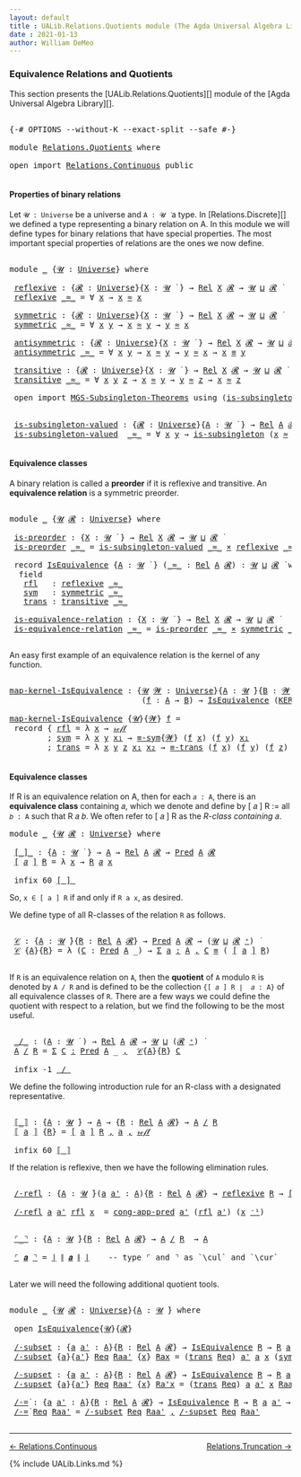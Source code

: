 ```yaml
---
layout: default
title : UALib.Relations.Quotients module (The Agda Universal Algebra Library)
date : 2021-01-13
author: William DeMeo
---
```


### <a id="equivalence-relations-and-quotients">Equivalence Relations and Quotients</a>

This section presents the [UALib.Relations.Quotients][] module of the [Agda Universal Algebra Library][].

<pre class="Agda">

<a id="354" class="Symbol">{-#</a> <a id="358" class="Keyword">OPTIONS</a> <a id="366" class="Pragma">--without-K</a> <a id="378" class="Pragma">--exact-split</a> <a id="392" class="Pragma">--safe</a> <a id="399" class="Symbol">#-}</a>

<a id="404" class="Keyword">module</a> <a id="411" href="Relations.Quotients.html" class="Module">Relations.Quotients</a> <a id="431" class="Keyword">where</a>

<a id="438" class="Keyword">open</a> <a id="443" class="Keyword">import</a> <a id="450" href="Relations.Continuous.html" class="Module">Relations.Continuous</a> <a id="471" class="Keyword">public</a>

</pre>


#### <a id="properties-of-binary-relations">Properties of binary relations</a>

Let `𝓤 : Universe` be a universe and `A : 𝓤 ̇` a type.  In [Relations.Discrete][] we defined a type representing a binary relation on A.  In this module we will define types for binary relations that have special properties. The most important special properties of relations are the ones we now define.

<pre class="Agda">

<a id="891" class="Keyword">module</a> <a id="898" href="Relations.Quotients.html#898" class="Module">_</a> <a id="900" class="Symbol">{</a><a id="901" href="Relations.Quotients.html#901" class="Bound">𝓤</a> <a id="903" class="Symbol">:</a> <a id="905" href="Universes.html#205" class="Postulate">Universe</a><a id="913" class="Symbol">}</a> <a id="915" class="Keyword">where</a>

 <a id="923" href="Relations.Quotients.html#923" class="Function">reflexive</a> <a id="933" class="Symbol">:</a> <a id="935" class="Symbol">{</a><a id="936" href="Relations.Quotients.html#936" class="Bound">𝓡</a> <a id="938" class="Symbol">:</a> <a id="940" href="Universes.html#205" class="Postulate">Universe</a><a id="948" class="Symbol">}{</a><a id="950" href="Relations.Quotients.html#950" class="Bound">X</a> <a id="952" class="Symbol">:</a> <a id="954" href="Relations.Quotients.html#901" class="Bound">𝓤</a> <a id="956" href="Universes.html#403" class="Function Operator">̇</a> <a id="958" class="Symbol">}</a> <a id="960" class="Symbol">→</a> <a id="962" href="Relations.Discrete.html#7033" class="Function">Rel</a> <a id="966" href="Relations.Quotients.html#950" class="Bound">X</a> <a id="968" href="Relations.Quotients.html#936" class="Bound">𝓡</a> <a id="970" class="Symbol">→</a> <a id="972" href="Relations.Quotients.html#901" class="Bound">𝓤</a> <a id="974" href="Agda.Primitive.html#636" class="Primitive Operator">⊔</a> <a id="976" href="Relations.Quotients.html#936" class="Bound">𝓡</a> <a id="978" href="Universes.html#403" class="Function Operator">̇</a>
 <a id="981" href="Relations.Quotients.html#923" class="Function">reflexive</a> <a id="991" href="Relations.Quotients.html#991" class="Bound Operator">_≈_</a> <a id="995" class="Symbol">=</a> <a id="997" class="Symbol">∀</a> <a id="999" href="Relations.Quotients.html#999" class="Bound">x</a> <a id="1001" class="Symbol">→</a> <a id="1003" href="Relations.Quotients.html#999" class="Bound">x</a> <a id="1005" href="Relations.Quotients.html#991" class="Bound Operator">≈</a> <a id="1007" href="Relations.Quotients.html#999" class="Bound">x</a>

 <a id="1011" href="Relations.Quotients.html#1011" class="Function">symmetric</a> <a id="1021" class="Symbol">:</a> <a id="1023" class="Symbol">{</a><a id="1024" href="Relations.Quotients.html#1024" class="Bound">𝓡</a> <a id="1026" class="Symbol">:</a> <a id="1028" href="Universes.html#205" class="Postulate">Universe</a><a id="1036" class="Symbol">}{</a><a id="1038" href="Relations.Quotients.html#1038" class="Bound">X</a> <a id="1040" class="Symbol">:</a> <a id="1042" href="Relations.Quotients.html#901" class="Bound">𝓤</a> <a id="1044" href="Universes.html#403" class="Function Operator">̇</a> <a id="1046" class="Symbol">}</a> <a id="1048" class="Symbol">→</a> <a id="1050" href="Relations.Discrete.html#7033" class="Function">Rel</a> <a id="1054" href="Relations.Quotients.html#1038" class="Bound">X</a> <a id="1056" href="Relations.Quotients.html#1024" class="Bound">𝓡</a> <a id="1058" class="Symbol">→</a> <a id="1060" href="Relations.Quotients.html#901" class="Bound">𝓤</a> <a id="1062" href="Agda.Primitive.html#636" class="Primitive Operator">⊔</a> <a id="1064" href="Relations.Quotients.html#1024" class="Bound">𝓡</a> <a id="1066" href="Universes.html#403" class="Function Operator">̇</a>
 <a id="1069" href="Relations.Quotients.html#1011" class="Function">symmetric</a> <a id="1079" href="Relations.Quotients.html#1079" class="Bound Operator">_≈_</a> <a id="1083" class="Symbol">=</a> <a id="1085" class="Symbol">∀</a> <a id="1087" href="Relations.Quotients.html#1087" class="Bound">x</a> <a id="1089" href="Relations.Quotients.html#1089" class="Bound">y</a> <a id="1091" class="Symbol">→</a> <a id="1093" href="Relations.Quotients.html#1087" class="Bound">x</a> <a id="1095" href="Relations.Quotients.html#1079" class="Bound Operator">≈</a> <a id="1097" href="Relations.Quotients.html#1089" class="Bound">y</a> <a id="1099" class="Symbol">→</a> <a id="1101" href="Relations.Quotients.html#1089" class="Bound">y</a> <a id="1103" href="Relations.Quotients.html#1079" class="Bound Operator">≈</a> <a id="1105" href="Relations.Quotients.html#1087" class="Bound">x</a>

 <a id="1109" href="Relations.Quotients.html#1109" class="Function">antisymmetric</a> <a id="1123" class="Symbol">:</a> <a id="1125" class="Symbol">{</a><a id="1126" href="Relations.Quotients.html#1126" class="Bound">𝓡</a> <a id="1128" class="Symbol">:</a> <a id="1130" href="Universes.html#205" class="Postulate">Universe</a><a id="1138" class="Symbol">}{</a><a id="1140" href="Relations.Quotients.html#1140" class="Bound">X</a> <a id="1142" class="Symbol">:</a> <a id="1144" href="Relations.Quotients.html#901" class="Bound">𝓤</a> <a id="1146" href="Universes.html#403" class="Function Operator">̇</a> <a id="1148" class="Symbol">}</a> <a id="1150" class="Symbol">→</a> <a id="1152" href="Relations.Discrete.html#7033" class="Function">Rel</a> <a id="1156" href="Relations.Quotients.html#1140" class="Bound">X</a> <a id="1158" href="Relations.Quotients.html#1126" class="Bound">𝓡</a> <a id="1160" class="Symbol">→</a> <a id="1162" href="Relations.Quotients.html#901" class="Bound">𝓤</a> <a id="1164" href="Agda.Primitive.html#636" class="Primitive Operator">⊔</a> <a id="1166" href="Relations.Quotients.html#1126" class="Bound">𝓡</a> <a id="1168" href="Universes.html#403" class="Function Operator">̇</a>
 <a id="1171" href="Relations.Quotients.html#1109" class="Function">antisymmetric</a> <a id="1185" href="Relations.Quotients.html#1185" class="Bound Operator">_≈_</a> <a id="1189" class="Symbol">=</a> <a id="1191" class="Symbol">∀</a> <a id="1193" href="Relations.Quotients.html#1193" class="Bound">x</a> <a id="1195" href="Relations.Quotients.html#1195" class="Bound">y</a> <a id="1197" class="Symbol">→</a> <a id="1199" href="Relations.Quotients.html#1193" class="Bound">x</a> <a id="1201" href="Relations.Quotients.html#1185" class="Bound Operator">≈</a> <a id="1203" href="Relations.Quotients.html#1195" class="Bound">y</a> <a id="1205" class="Symbol">→</a> <a id="1207" href="Relations.Quotients.html#1195" class="Bound">y</a> <a id="1209" href="Relations.Quotients.html#1185" class="Bound Operator">≈</a> <a id="1211" href="Relations.Quotients.html#1193" class="Bound">x</a> <a id="1213" class="Symbol">→</a> <a id="1215" href="Relations.Quotients.html#1193" class="Bound">x</a> <a id="1217" href="MGS-MLTT.html#4207" class="Datatype Operator">≡</a> <a id="1219" href="Relations.Quotients.html#1195" class="Bound">y</a>

 <a id="1223" href="Relations.Quotients.html#1223" class="Function">transitive</a> <a id="1234" class="Symbol">:</a> <a id="1236" class="Symbol">{</a><a id="1237" href="Relations.Quotients.html#1237" class="Bound">𝓡</a> <a id="1239" class="Symbol">:</a> <a id="1241" href="Universes.html#205" class="Postulate">Universe</a><a id="1249" class="Symbol">}{</a><a id="1251" href="Relations.Quotients.html#1251" class="Bound">X</a> <a id="1253" class="Symbol">:</a> <a id="1255" href="Relations.Quotients.html#901" class="Bound">𝓤</a> <a id="1257" href="Universes.html#403" class="Function Operator">̇</a> <a id="1259" class="Symbol">}</a> <a id="1261" class="Symbol">→</a> <a id="1263" href="Relations.Discrete.html#7033" class="Function">Rel</a> <a id="1267" href="Relations.Quotients.html#1251" class="Bound">X</a> <a id="1269" href="Relations.Quotients.html#1237" class="Bound">𝓡</a> <a id="1271" class="Symbol">→</a> <a id="1273" href="Relations.Quotients.html#901" class="Bound">𝓤</a> <a id="1275" href="Agda.Primitive.html#636" class="Primitive Operator">⊔</a> <a id="1277" href="Relations.Quotients.html#1237" class="Bound">𝓡</a> <a id="1279" href="Universes.html#403" class="Function Operator">̇</a>
 <a id="1282" href="Relations.Quotients.html#1223" class="Function">transitive</a> <a id="1293" href="Relations.Quotients.html#1293" class="Bound Operator">_≈_</a> <a id="1297" class="Symbol">=</a> <a id="1299" class="Symbol">∀</a> <a id="1301" href="Relations.Quotients.html#1301" class="Bound">x</a> <a id="1303" href="Relations.Quotients.html#1303" class="Bound">y</a> <a id="1305" href="Relations.Quotients.html#1305" class="Bound">z</a> <a id="1307" class="Symbol">→</a> <a id="1309" href="Relations.Quotients.html#1301" class="Bound">x</a> <a id="1311" href="Relations.Quotients.html#1293" class="Bound Operator">≈</a> <a id="1313" href="Relations.Quotients.html#1303" class="Bound">y</a> <a id="1315" class="Symbol">→</a> <a id="1317" href="Relations.Quotients.html#1303" class="Bound">y</a> <a id="1319" href="Relations.Quotients.html#1293" class="Bound Operator">≈</a> <a id="1321" href="Relations.Quotients.html#1305" class="Bound">z</a> <a id="1323" class="Symbol">→</a> <a id="1325" href="Relations.Quotients.html#1301" class="Bound">x</a> <a id="1327" href="Relations.Quotients.html#1293" class="Bound Operator">≈</a> <a id="1329" href="Relations.Quotients.html#1305" class="Bound">z</a>

 <a id="1333" class="Keyword">open</a> <a id="1338" class="Keyword">import</a> <a id="1345" href="MGS-Subsingleton-Theorems.html" class="Module">MGS-Subsingleton-Theorems</a> <a id="1371" class="Keyword">using</a> <a id="1377" class="Symbol">(</a><a id="1378" href="MGS-Basic-UF.html#743" class="Function">is-subsingleton</a><a id="1393" class="Symbol">)</a>


 <a id="1398" href="Relations.Quotients.html#1398" class="Function">is-subsingleton-valued</a> <a id="1421" class="Symbol">:</a> <a id="1423" class="Symbol">{</a><a id="1424" href="Relations.Quotients.html#1424" class="Bound">𝓡</a> <a id="1426" class="Symbol">:</a> <a id="1428" href="Universes.html#205" class="Postulate">Universe</a><a id="1436" class="Symbol">}{</a><a id="1438" href="Relations.Quotients.html#1438" class="Bound">A</a> <a id="1440" class="Symbol">:</a> <a id="1442" href="Relations.Quotients.html#901" class="Bound">𝓤</a> <a id="1444" href="Universes.html#403" class="Function Operator">̇</a> <a id="1446" class="Symbol">}</a> <a id="1448" class="Symbol">→</a> <a id="1450" href="Relations.Discrete.html#7033" class="Function">Rel</a> <a id="1454" href="Relations.Quotients.html#1438" class="Bound">A</a> <a id="1456" href="Relations.Quotients.html#1424" class="Bound">𝓡</a> <a id="1458" class="Symbol">→</a> <a id="1460" href="Relations.Quotients.html#901" class="Bound">𝓤</a> <a id="1462" href="Agda.Primitive.html#636" class="Primitive Operator">⊔</a> <a id="1464" href="Relations.Quotients.html#1424" class="Bound">𝓡</a> <a id="1466" href="Universes.html#403" class="Function Operator">̇</a>
 <a id="1469" href="Relations.Quotients.html#1398" class="Function">is-subsingleton-valued</a>  <a id="1493" href="Relations.Quotients.html#1493" class="Bound Operator">_≈_</a> <a id="1497" class="Symbol">=</a> <a id="1499" class="Symbol">∀</a> <a id="1501" href="Relations.Quotients.html#1501" class="Bound">x</a> <a id="1503" href="Relations.Quotients.html#1503" class="Bound">y</a> <a id="1505" class="Symbol">→</a> <a id="1507" href="MGS-Basic-UF.html#743" class="Function">is-subsingleton</a> <a id="1523" class="Symbol">(</a><a id="1524" href="Relations.Quotients.html#1501" class="Bound">x</a> <a id="1526" href="Relations.Quotients.html#1493" class="Bound Operator">≈</a> <a id="1528" href="Relations.Quotients.html#1503" class="Bound">y</a><a id="1529" class="Symbol">)</a>

</pre>



#### <a id="equivalence-classes">Equivalence classes</a>

A binary relation is called a **preorder** if it is reflexive and transitive. An **equivalence relation** is a symmetric preorder.


<pre class="Agda">

<a id="1751" class="Keyword">module</a> <a id="1758" href="Relations.Quotients.html#1758" class="Module">_</a> <a id="1760" class="Symbol">{</a><a id="1761" href="Relations.Quotients.html#1761" class="Bound">𝓤</a> <a id="1763" href="Relations.Quotients.html#1763" class="Bound">𝓡</a> <a id="1765" class="Symbol">:</a> <a id="1767" href="Universes.html#205" class="Postulate">Universe</a><a id="1775" class="Symbol">}</a> <a id="1777" class="Keyword">where</a>

 <a id="1785" href="Relations.Quotients.html#1785" class="Function">is-preorder</a> <a id="1797" class="Symbol">:</a> <a id="1799" class="Symbol">{</a><a id="1800" href="Relations.Quotients.html#1800" class="Bound">X</a> <a id="1802" class="Symbol">:</a> <a id="1804" href="Relations.Quotients.html#1761" class="Bound">𝓤</a> <a id="1806" href="Universes.html#403" class="Function Operator">̇</a> <a id="1808" class="Symbol">}</a> <a id="1810" class="Symbol">→</a> <a id="1812" href="Relations.Discrete.html#7033" class="Function">Rel</a> <a id="1816" href="Relations.Quotients.html#1800" class="Bound">X</a> <a id="1818" href="Relations.Quotients.html#1763" class="Bound">𝓡</a> <a id="1820" class="Symbol">→</a> <a id="1822" href="Relations.Quotients.html#1761" class="Bound">𝓤</a> <a id="1824" href="Agda.Primitive.html#636" class="Primitive Operator">⊔</a> <a id="1826" href="Relations.Quotients.html#1763" class="Bound">𝓡</a> <a id="1828" href="Universes.html#403" class="Function Operator">̇</a>
 <a id="1831" href="Relations.Quotients.html#1785" class="Function">is-preorder</a> <a id="1843" href="Relations.Quotients.html#1843" class="Bound Operator">_≈_</a> <a id="1847" class="Symbol">=</a> <a id="1849" href="Relations.Quotients.html#1398" class="Function">is-subsingleton-valued</a> <a id="1872" href="Relations.Quotients.html#1843" class="Bound Operator">_≈_</a> <a id="1876" href="MGS-MLTT.html#3515" class="Function Operator">×</a> <a id="1878" href="Relations.Quotients.html#923" class="Function">reflexive</a> <a id="1888" href="Relations.Quotients.html#1843" class="Bound Operator">_≈_</a> <a id="1892" href="MGS-MLTT.html#3515" class="Function Operator">×</a> <a id="1894" href="Relations.Quotients.html#1223" class="Function">transitive</a> <a id="1905" href="Relations.Quotients.html#1843" class="Bound Operator">_≈_</a>

 <a id="1911" class="Keyword">record</a> <a id="1918" href="Relations.Quotients.html#1918" class="Record">IsEquivalence</a> <a id="1932" class="Symbol">{</a><a id="1933" href="Relations.Quotients.html#1933" class="Bound">A</a> <a id="1935" class="Symbol">:</a> <a id="1937" href="Relations.Quotients.html#1761" class="Bound">𝓤</a> <a id="1939" href="Universes.html#403" class="Function Operator">̇</a> <a id="1941" class="Symbol">}</a> <a id="1943" class="Symbol">(</a><a id="1944" href="Relations.Quotients.html#1944" class="Bound Operator">_≈_</a> <a id="1948" class="Symbol">:</a> <a id="1950" href="Relations.Discrete.html#7033" class="Function">Rel</a> <a id="1954" href="Relations.Quotients.html#1933" class="Bound">A</a> <a id="1956" href="Relations.Quotients.html#1763" class="Bound">𝓡</a><a id="1957" class="Symbol">)</a> <a id="1959" class="Symbol">:</a> <a id="1961" href="Relations.Quotients.html#1761" class="Bound">𝓤</a> <a id="1963" href="Agda.Primitive.html#636" class="Primitive Operator">⊔</a> <a id="1965" href="Relations.Quotients.html#1763" class="Bound">𝓡</a> <a id="1967" href="Universes.html#403" class="Function Operator">̇</a> <a id="1969" class="Keyword">where</a>
  <a id="1977" class="Keyword">field</a>
   <a id="1986" href="Relations.Quotients.html#1986" class="Field">rfl</a>   <a id="1992" class="Symbol">:</a> <a id="1994" href="Relations.Quotients.html#923" class="Function">reflexive</a> <a id="2004" href="Relations.Quotients.html#1944" class="Bound Operator">_≈_</a>
   <a id="2011" href="Relations.Quotients.html#2011" class="Field">sym</a>   <a id="2017" class="Symbol">:</a> <a id="2019" href="Relations.Quotients.html#1011" class="Function">symmetric</a> <a id="2029" href="Relations.Quotients.html#1944" class="Bound Operator">_≈_</a>
   <a id="2036" href="Relations.Quotients.html#2036" class="Field">trans</a> <a id="2042" class="Symbol">:</a> <a id="2044" href="Relations.Quotients.html#1223" class="Function">transitive</a> <a id="2055" href="Relations.Quotients.html#1944" class="Bound Operator">_≈_</a>

 <a id="2061" href="Relations.Quotients.html#2061" class="Function">is-equivalence-relation</a> <a id="2085" class="Symbol">:</a> <a id="2087" class="Symbol">{</a><a id="2088" href="Relations.Quotients.html#2088" class="Bound">X</a> <a id="2090" class="Symbol">:</a> <a id="2092" href="Relations.Quotients.html#1761" class="Bound">𝓤</a> <a id="2094" href="Universes.html#403" class="Function Operator">̇</a> <a id="2096" class="Symbol">}</a> <a id="2098" class="Symbol">→</a> <a id="2100" href="Relations.Discrete.html#7033" class="Function">Rel</a> <a id="2104" href="Relations.Quotients.html#2088" class="Bound">X</a> <a id="2106" href="Relations.Quotients.html#1763" class="Bound">𝓡</a> <a id="2108" class="Symbol">→</a> <a id="2110" href="Relations.Quotients.html#1761" class="Bound">𝓤</a> <a id="2112" href="Agda.Primitive.html#636" class="Primitive Operator">⊔</a> <a id="2114" href="Relations.Quotients.html#1763" class="Bound">𝓡</a> <a id="2116" href="Universes.html#403" class="Function Operator">̇</a>
 <a id="2119" href="Relations.Quotients.html#2061" class="Function">is-equivalence-relation</a> <a id="2143" href="Relations.Quotients.html#2143" class="Bound Operator">_≈_</a> <a id="2147" class="Symbol">=</a> <a id="2149" href="Relations.Quotients.html#1785" class="Function">is-preorder</a> <a id="2161" href="Relations.Quotients.html#2143" class="Bound Operator">_≈_</a> <a id="2165" href="MGS-MLTT.html#3515" class="Function Operator">×</a> <a id="2167" href="Relations.Quotients.html#1011" class="Function">symmetric</a> <a id="2177" href="Relations.Quotients.html#2143" class="Bound Operator">_≈_</a>

</pre>

An easy first example of an equivalence relation is the kernel of any function.

<pre class="Agda">

<a id="map-kernel-IsEquivalence"></a><a id="2289" href="Relations.Quotients.html#2289" class="Function">map-kernel-IsEquivalence</a> <a id="2314" class="Symbol">:</a> <a id="2316" class="Symbol">{</a><a id="2317" href="Relations.Quotients.html#2317" class="Bound">𝓤</a> <a id="2319" href="Relations.Quotients.html#2319" class="Bound">𝓦</a> <a id="2321" class="Symbol">:</a> <a id="2323" href="Universes.html#205" class="Postulate">Universe</a><a id="2331" class="Symbol">}{</a><a id="2333" href="Relations.Quotients.html#2333" class="Bound">A</a> <a id="2335" class="Symbol">:</a> <a id="2337" href="Relations.Quotients.html#2317" class="Bound">𝓤</a> <a id="2339" href="Universes.html#403" class="Function Operator">̇</a><a id="2340" class="Symbol">}{</a><a id="2342" href="Relations.Quotients.html#2342" class="Bound">B</a> <a id="2344" class="Symbol">:</a> <a id="2346" href="Relations.Quotients.html#2319" class="Bound">𝓦</a> <a id="2348" href="Universes.html#403" class="Function Operator">̇</a><a id="2349" class="Symbol">}</a>
                            <a id="2379" class="Symbol">(</a><a id="2380" href="Relations.Quotients.html#2380" class="Bound">f</a> <a id="2382" class="Symbol">:</a> <a id="2384" href="Relations.Quotients.html#2333" class="Bound">A</a> <a id="2386" class="Symbol">→</a> <a id="2388" href="Relations.Quotients.html#2342" class="Bound">B</a><a id="2389" class="Symbol">)</a> <a id="2391" class="Symbol">→</a> <a id="2393" href="Relations.Quotients.html#1918" class="Record">IsEquivalence</a> <a id="2407" class="Symbol">(</a><a id="2408" href="Relations.Discrete.html#7095" class="Function">KER-rel</a><a id="2415" class="Symbol">{</a><a id="2416" href="Relations.Quotients.html#2317" class="Bound">𝓤</a><a id="2417" class="Symbol">}{</a><a id="2419" href="Relations.Quotients.html#2319" class="Bound">𝓦</a><a id="2420" class="Symbol">}</a> <a id="2422" href="Relations.Quotients.html#2380" class="Bound">f</a><a id="2423" class="Symbol">)</a>

<a id="2426" href="Relations.Quotients.html#2289" class="Function">map-kernel-IsEquivalence</a> <a id="2451" class="Symbol">{</a><a id="2452" href="Relations.Quotients.html#2452" class="Bound">𝓤</a><a id="2453" class="Symbol">}{</a><a id="2455" href="Relations.Quotients.html#2455" class="Bound">𝓦</a><a id="2456" class="Symbol">}</a> <a id="2458" href="Relations.Quotients.html#2458" class="Bound">f</a> <a id="2460" class="Symbol">=</a>
 <a id="2463" class="Keyword">record</a> <a id="2470" class="Symbol">{</a> <a id="2472" href="Relations.Quotients.html#1986" class="Field">rfl</a> <a id="2476" class="Symbol">=</a> <a id="2478" class="Symbol">λ</a> <a id="2480" href="Relations.Quotients.html#2480" class="Bound">x</a> <a id="2482" class="Symbol">→</a> <a id="2484" href="MGS-MLTT.html#4221" class="InductiveConstructor">𝓇ℯ𝒻𝓁</a>
        <a id="2497" class="Symbol">;</a> <a id="2499" href="Relations.Quotients.html#2011" class="Field">sym</a> <a id="2503" class="Symbol">=</a> <a id="2505" class="Symbol">λ</a> <a id="2507" href="Relations.Quotients.html#2507" class="Bound">x</a> <a id="2509" href="Relations.Quotients.html#2509" class="Bound">y</a> <a id="2511" href="Relations.Quotients.html#2511" class="Bound">x₁</a> <a id="2514" class="Symbol">→</a> <a id="2516" href="Prelude.Equality.html#1746" class="Function">≡-sym</a><a id="2521" class="Symbol">{</a><a id="2522" href="Relations.Quotients.html#2455" class="Bound">𝓦</a><a id="2523" class="Symbol">}</a> <a id="2525" class="Symbol">(</a><a id="2526" href="Relations.Quotients.html#2458" class="Bound">f</a> <a id="2528" href="Relations.Quotients.html#2507" class="Bound">x</a><a id="2529" class="Symbol">)</a> <a id="2531" class="Symbol">(</a><a id="2532" href="Relations.Quotients.html#2458" class="Bound">f</a> <a id="2534" href="Relations.Quotients.html#2509" class="Bound">y</a><a id="2535" class="Symbol">)</a> <a id="2537" href="Relations.Quotients.html#2511" class="Bound">x₁</a>
        <a id="2548" class="Symbol">;</a> <a id="2550" href="Relations.Quotients.html#2036" class="Field">trans</a> <a id="2556" class="Symbol">=</a> <a id="2558" class="Symbol">λ</a> <a id="2560" href="Relations.Quotients.html#2560" class="Bound">x</a> <a id="2562" href="Relations.Quotients.html#2562" class="Bound">y</a> <a id="2564" href="Relations.Quotients.html#2564" class="Bound">z</a> <a id="2566" href="Relations.Quotients.html#2566" class="Bound">x₁</a> <a id="2569" href="Relations.Quotients.html#2569" class="Bound">x₂</a> <a id="2572" class="Symbol">→</a> <a id="2574" href="Prelude.Equality.html#1805" class="Function">≡-trans</a> <a id="2582" class="Symbol">(</a><a id="2583" href="Relations.Quotients.html#2458" class="Bound">f</a> <a id="2585" href="Relations.Quotients.html#2560" class="Bound">x</a><a id="2586" class="Symbol">)</a> <a id="2588" class="Symbol">(</a><a id="2589" href="Relations.Quotients.html#2458" class="Bound">f</a> <a id="2591" href="Relations.Quotients.html#2562" class="Bound">y</a><a id="2592" class="Symbol">)</a> <a id="2594" class="Symbol">(</a><a id="2595" href="Relations.Quotients.html#2458" class="Bound">f</a> <a id="2597" href="Relations.Quotients.html#2564" class="Bound">z</a><a id="2598" class="Symbol">)</a> <a id="2600" href="Relations.Quotients.html#2566" class="Bound">x₁</a> <a id="2603" href="Relations.Quotients.html#2569" class="Bound">x₂</a> <a id="2606" class="Symbol">}</a>

</pre>




#### <a id="equivalence-classes">Equivalence classes</a>

If R is an equivalence relation on A, then for each `𝑎 : A`, there is an **equivalence class** containing 𝑎, which we denote and define by [ 𝑎 ] R := all `𝑏 : A` such that R 𝑎 𝑏. We often refer to [ 𝑎 ] R as the *R-class containing* 𝑎.

<pre class="Agda">
<a id="2932" class="Keyword">module</a> <a id="2939" href="Relations.Quotients.html#2939" class="Module">_</a> <a id="2941" class="Symbol">{</a><a id="2942" href="Relations.Quotients.html#2942" class="Bound">𝓤</a> <a id="2944" href="Relations.Quotients.html#2944" class="Bound">𝓡</a> <a id="2946" class="Symbol">:</a> <a id="2948" href="Universes.html#205" class="Postulate">Universe</a><a id="2956" class="Symbol">}</a> <a id="2958" class="Keyword">where</a>

 <a id="2966" href="Relations.Quotients.html#2966" class="Function Operator">[_]_</a> <a id="2971" class="Symbol">:</a> <a id="2973" class="Symbol">{</a><a id="2974" href="Relations.Quotients.html#2974" class="Bound">A</a> <a id="2976" class="Symbol">:</a> <a id="2978" href="Relations.Quotients.html#2942" class="Bound">𝓤</a> <a id="2980" href="Universes.html#403" class="Function Operator">̇</a> <a id="2982" class="Symbol">}</a> <a id="2984" class="Symbol">→</a> <a id="2986" href="Relations.Quotients.html#2974" class="Bound">A</a> <a id="2988" class="Symbol">→</a> <a id="2990" href="Relations.Discrete.html#7033" class="Function">Rel</a> <a id="2994" href="Relations.Quotients.html#2974" class="Bound">A</a> <a id="2996" href="Relations.Quotients.html#2944" class="Bound">𝓡</a> <a id="2998" class="Symbol">→</a> <a id="3000" href="Relations.Discrete.html#1408" class="Function">Pred</a> <a id="3005" href="Relations.Quotients.html#2974" class="Bound">A</a> <a id="3007" href="Relations.Quotients.html#2944" class="Bound">𝓡</a>
 <a id="3010" href="Relations.Quotients.html#2966" class="Function Operator">[</a> <a id="3012" href="Relations.Quotients.html#3012" class="Bound">𝑎</a> <a id="3014" href="Relations.Quotients.html#2966" class="Function Operator">]</a> <a id="3016" href="Relations.Quotients.html#3016" class="Bound">R</a> <a id="3018" class="Symbol">=</a> <a id="3020" class="Symbol">λ</a> <a id="3022" href="Relations.Quotients.html#3022" class="Bound">x</a> <a id="3024" class="Symbol">→</a> <a id="3026" href="Relations.Quotients.html#3016" class="Bound">R</a> <a id="3028" href="Relations.Quotients.html#3012" class="Bound">𝑎</a> <a id="3030" href="Relations.Quotients.html#3022" class="Bound">x</a>

 <a id="3034" class="Keyword">infix</a> <a id="3040" class="Number">60</a> <a id="3043" href="Relations.Quotients.html#2966" class="Function Operator">[_]_</a>
</pre>

So, `x ∈ [ a ] R` if and only if `R a x`, as desired.

We define type of all R-classes of the relation `R` as follows.

<pre class="Agda">

 <a id="3195" href="Relations.Quotients.html#3195" class="Function">𝒞</a> <a id="3197" class="Symbol">:</a> <a id="3199" class="Symbol">{</a><a id="3200" href="Relations.Quotients.html#3200" class="Bound">A</a> <a id="3202" class="Symbol">:</a> <a id="3204" href="Relations.Quotients.html#2942" class="Bound">𝓤</a> <a id="3206" href="Universes.html#403" class="Function Operator">̇</a><a id="3207" class="Symbol">}{</a><a id="3209" href="Relations.Quotients.html#3209" class="Bound">R</a> <a id="3211" class="Symbol">:</a> <a id="3213" href="Relations.Discrete.html#7033" class="Function">Rel</a> <a id="3217" href="Relations.Quotients.html#3200" class="Bound">A</a> <a id="3219" href="Relations.Quotients.html#2944" class="Bound">𝓡</a><a id="3220" class="Symbol">}</a> <a id="3222" class="Symbol">→</a> <a id="3224" href="Relations.Discrete.html#1408" class="Function">Pred</a> <a id="3229" href="Relations.Quotients.html#3200" class="Bound">A</a> <a id="3231" href="Relations.Quotients.html#2944" class="Bound">𝓡</a> <a id="3233" class="Symbol">→</a> <a id="3235" class="Symbol">(</a><a id="3236" href="Relations.Quotients.html#2942" class="Bound">𝓤</a> <a id="3238" href="Agda.Primitive.html#636" class="Primitive Operator">⊔</a> <a id="3240" href="Relations.Quotients.html#2944" class="Bound">𝓡</a> <a id="3242" href="Universes.html#181" class="Primitive Operator">⁺</a><a id="3243" class="Symbol">)</a> <a id="3245" href="Universes.html#403" class="Function Operator">̇</a>
 <a id="3248" href="Relations.Quotients.html#3195" class="Function">𝒞</a> <a id="3250" class="Symbol">{</a><a id="3251" href="Relations.Quotients.html#3251" class="Bound">A</a><a id="3252" class="Symbol">}{</a><a id="3254" href="Relations.Quotients.html#3254" class="Bound">R</a><a id="3255" class="Symbol">}</a> <a id="3257" class="Symbol">=</a> <a id="3259" class="Symbol">λ</a> <a id="3261" class="Symbol">(</a><a id="3262" href="Relations.Quotients.html#3262" class="Bound">C</a> <a id="3264" class="Symbol">:</a> <a id="3266" href="Relations.Discrete.html#1408" class="Function">Pred</a> <a id="3271" href="Relations.Quotients.html#3251" class="Bound">A</a> <a id="3273" class="Symbol">_)</a> <a id="3276" class="Symbol">→</a> <a id="3278" href="MGS-MLTT.html#3074" class="Function">Σ</a> <a id="3280" href="Relations.Quotients.html#3280" class="Bound">a</a> <a id="3282" href="MGS-MLTT.html#3074" class="Function">꞉</a> <a id="3284" href="Relations.Quotients.html#3251" class="Bound">A</a> <a id="3286" href="MGS-MLTT.html#3074" class="Function">,</a> <a id="3288" href="Relations.Quotients.html#3262" class="Bound">C</a> <a id="3290" href="MGS-MLTT.html#4207" class="Datatype Operator">≡</a> <a id="3292" class="Symbol">(</a> <a id="3294" href="Relations.Quotients.html#2966" class="Function Operator">[</a> <a id="3296" href="Relations.Quotients.html#3280" class="Bound">a</a> <a id="3298" href="Relations.Quotients.html#2966" class="Function Operator">]</a> <a id="3300" href="Relations.Quotients.html#3254" class="Bound">R</a><a id="3301" class="Symbol">)</a>

</pre>

If `R` is an equivalence relation on `A`, then the **quotient** of `A` modulo `R` is denoted by `A / R` and is defined to be the collection `{[ 𝑎 ] R ∣  𝑎 : A}` of all equivalence classes of `R`. There are a few ways we could define the quotient with respect to a relation, but we find the following to be the most useful.

<pre class="Agda">

 <a id="3655" href="Relations.Quotients.html#3655" class="Function Operator">_/_</a> <a id="3659" class="Symbol">:</a> <a id="3661" class="Symbol">(</a><a id="3662" href="Relations.Quotients.html#3662" class="Bound">A</a> <a id="3664" class="Symbol">:</a> <a id="3666" href="Relations.Quotients.html#2942" class="Bound">𝓤</a> <a id="3668" href="Universes.html#403" class="Function Operator">̇</a> <a id="3670" class="Symbol">)</a> <a id="3672" class="Symbol">→</a> <a id="3674" href="Relations.Discrete.html#7033" class="Function">Rel</a> <a id="3678" href="Relations.Quotients.html#3662" class="Bound">A</a> <a id="3680" href="Relations.Quotients.html#2944" class="Bound">𝓡</a> <a id="3682" class="Symbol">→</a> <a id="3684" href="Relations.Quotients.html#2942" class="Bound">𝓤</a> <a id="3686" href="Agda.Primitive.html#636" class="Primitive Operator">⊔</a> <a id="3688" class="Symbol">(</a><a id="3689" href="Relations.Quotients.html#2944" class="Bound">𝓡</a> <a id="3691" href="Universes.html#181" class="Primitive Operator">⁺</a><a id="3692" class="Symbol">)</a> <a id="3694" href="Universes.html#403" class="Function Operator">̇</a>
 <a id="3697" href="Relations.Quotients.html#3697" class="Bound">A</a> <a id="3699" href="Relations.Quotients.html#3655" class="Function Operator">/</a> <a id="3701" href="Relations.Quotients.html#3701" class="Bound">R</a> <a id="3703" class="Symbol">=</a> <a id="3705" href="MGS-MLTT.html#3074" class="Function">Σ</a> <a id="3707" href="Relations.Quotients.html#3707" class="Bound">C</a> <a id="3709" href="MGS-MLTT.html#3074" class="Function">꞉</a> <a id="3711" href="Relations.Discrete.html#1408" class="Function">Pred</a> <a id="3716" href="Relations.Quotients.html#3697" class="Bound">A</a> <a id="3718" class="Symbol">_</a> <a id="3720" href="MGS-MLTT.html#3074" class="Function">,</a>  <a id="3723" href="Relations.Quotients.html#3195" class="Function">𝒞</a><a id="3724" class="Symbol">{</a><a id="3725" href="Relations.Quotients.html#3697" class="Bound">A</a><a id="3726" class="Symbol">}{</a><a id="3728" href="Relations.Quotients.html#3701" class="Bound">R</a><a id="3729" class="Symbol">}</a> <a id="3731" href="Relations.Quotients.html#3707" class="Bound">C</a>

 <a id="3735" class="Keyword">infix</a> <a id="3741" class="Number">-1</a> <a id="3744" href="Relations.Quotients.html#3655" class="Function Operator">_/_</a>
</pre>

We define the following introduction rule for an R-class with a designated representative.

<pre class="Agda">

 <a id="3867" href="Relations.Quotients.html#3867" class="Function Operator">⟦_⟧</a> <a id="3871" class="Symbol">:</a> <a id="3873" class="Symbol">{</a><a id="3874" href="Relations.Quotients.html#3874" class="Bound">A</a> <a id="3876" class="Symbol">:</a> <a id="3878" href="Relations.Quotients.html#2942" class="Bound">𝓤</a> <a id="3880" href="Universes.html#403" class="Function Operator">̇</a><a id="3881" class="Symbol">}</a> <a id="3883" class="Symbol">→</a> <a id="3885" href="Relations.Quotients.html#3874" class="Bound">A</a> <a id="3887" class="Symbol">→</a> <a id="3889" class="Symbol">{</a><a id="3890" href="Relations.Quotients.html#3890" class="Bound">R</a> <a id="3892" class="Symbol">:</a> <a id="3894" href="Relations.Discrete.html#7033" class="Function">Rel</a> <a id="3898" href="Relations.Quotients.html#3874" class="Bound">A</a> <a id="3900" href="Relations.Quotients.html#2944" class="Bound">𝓡</a><a id="3901" class="Symbol">}</a> <a id="3903" class="Symbol">→</a> <a id="3905" href="Relations.Quotients.html#3874" class="Bound">A</a> <a id="3907" href="Relations.Quotients.html#3655" class="Function Operator">/</a> <a id="3909" href="Relations.Quotients.html#3890" class="Bound">R</a>
 <a id="3912" href="Relations.Quotients.html#3867" class="Function Operator">⟦</a> <a id="3914" href="Relations.Quotients.html#3914" class="Bound">a</a> <a id="3916" href="Relations.Quotients.html#3867" class="Function Operator">⟧</a> <a id="3918" class="Symbol">{</a><a id="3919" href="Relations.Quotients.html#3919" class="Bound">R</a><a id="3920" class="Symbol">}</a> <a id="3922" class="Symbol">=</a> <a id="3924" href="Relations.Quotients.html#2966" class="Function Operator">[</a> <a id="3926" href="Relations.Quotients.html#3914" class="Bound">a</a> <a id="3928" href="Relations.Quotients.html#2966" class="Function Operator">]</a> <a id="3930" href="Relations.Quotients.html#3919" class="Bound">R</a> <a id="3932" href="MGS-MLTT.html#2929" class="InductiveConstructor Operator">,</a> <a id="3934" href="Relations.Quotients.html#3914" class="Bound">a</a> <a id="3936" href="MGS-MLTT.html#2929" class="InductiveConstructor Operator">,</a> <a id="3938" href="MGS-MLTT.html#4221" class="InductiveConstructor">𝓇ℯ𝒻𝓁</a>

 <a id="3945" class="Keyword">infix</a> <a id="3951" class="Number">60</a> <a id="3954" href="Relations.Quotients.html#3867" class="Function Operator">⟦_⟧</a>
</pre>

If the relation is reflexive, then we have the following elimination rules.

<pre class="Agda">

 <a id="4062" href="Relations.Quotients.html#4062" class="Function">/-refl</a> <a id="4069" class="Symbol">:</a> <a id="4071" class="Symbol">{</a><a id="4072" href="Relations.Quotients.html#4072" class="Bound">A</a> <a id="4074" class="Symbol">:</a> <a id="4076" href="Relations.Quotients.html#2942" class="Bound">𝓤</a> <a id="4078" href="Universes.html#403" class="Function Operator">̇</a><a id="4079" class="Symbol">}(</a><a id="4081" href="Relations.Quotients.html#4081" class="Bound">a</a> <a id="4083" href="Relations.Quotients.html#4083" class="Bound">a&#39;</a> <a id="4086" class="Symbol">:</a> <a id="4088" href="Relations.Quotients.html#4072" class="Bound">A</a><a id="4089" class="Symbol">){</a><a id="4091" href="Relations.Quotients.html#4091" class="Bound">R</a> <a id="4093" class="Symbol">:</a> <a id="4095" href="Relations.Discrete.html#7033" class="Function">Rel</a> <a id="4099" href="Relations.Quotients.html#4072" class="Bound">A</a> <a id="4101" href="Relations.Quotients.html#2944" class="Bound">𝓡</a><a id="4102" class="Symbol">}</a> <a id="4104" class="Symbol">→</a> <a id="4106" href="Relations.Quotients.html#923" class="Function">reflexive</a> <a id="4116" href="Relations.Quotients.html#4091" class="Bound">R</a> <a id="4118" class="Symbol">→</a> <a id="4120" href="Relations.Quotients.html#2966" class="Function Operator">[</a> <a id="4122" href="Relations.Quotients.html#4081" class="Bound">a</a> <a id="4124" href="Relations.Quotients.html#2966" class="Function Operator">]</a> <a id="4126" href="Relations.Quotients.html#4091" class="Bound">R</a> <a id="4128" href="MGS-MLTT.html#4207" class="Datatype Operator">≡</a> <a id="4130" href="Relations.Quotients.html#2966" class="Function Operator">[</a> <a id="4132" href="Relations.Quotients.html#4083" class="Bound">a&#39;</a> <a id="4135" href="Relations.Quotients.html#2966" class="Function Operator">]</a> <a id="4137" href="Relations.Quotients.html#4091" class="Bound">R</a> <a id="4139" class="Symbol">→</a> <a id="4141" href="Relations.Quotients.html#4091" class="Bound">R</a> <a id="4143" href="Relations.Quotients.html#4081" class="Bound">a</a> <a id="4145" href="Relations.Quotients.html#4083" class="Bound">a&#39;</a>

 <a id="4150" href="Relations.Quotients.html#4062" class="Function">/-refl</a> <a id="4157" href="Relations.Quotients.html#4157" class="Bound">a</a> <a id="4159" href="Relations.Quotients.html#4159" class="Bound">a&#39;</a> <a id="4162" href="Relations.Quotients.html#4162" class="Bound">rfl</a> <a id="4166" href="Relations.Quotients.html#4166" class="Bound">x</a>  <a id="4169" class="Symbol">=</a> <a id="4171" href="Relations.Discrete.html#5240" class="Function">cong-app-pred</a> <a id="4185" href="Relations.Quotients.html#4159" class="Bound">a&#39;</a> <a id="4188" class="Symbol">(</a><a id="4189" href="Relations.Quotients.html#4162" class="Bound">rfl</a> <a id="4193" href="Relations.Quotients.html#4159" class="Bound">a&#39;</a><a id="4195" class="Symbol">)</a> <a id="4197" class="Symbol">(</a><a id="4198" href="Relations.Quotients.html#4166" class="Bound">x</a> <a id="4200" href="MGS-MLTT.html#6125" class="Function Operator">⁻¹</a><a id="4202" class="Symbol">)</a>


 <a id="4207" href="Relations.Quotients.html#4207" class="Function Operator">⌜_⌝</a> <a id="4211" class="Symbol">:</a> <a id="4213" class="Symbol">{</a><a id="4214" href="Relations.Quotients.html#4214" class="Bound">A</a> <a id="4216" class="Symbol">:</a> <a id="4218" href="Relations.Quotients.html#2942" class="Bound">𝓤</a> <a id="4220" href="Universes.html#403" class="Function Operator">̇</a><a id="4221" class="Symbol">}{</a><a id="4223" href="Relations.Quotients.html#4223" class="Bound">R</a> <a id="4225" class="Symbol">:</a> <a id="4227" href="Relations.Discrete.html#7033" class="Function">Rel</a> <a id="4231" href="Relations.Quotients.html#4214" class="Bound">A</a> <a id="4233" href="Relations.Quotients.html#2944" class="Bound">𝓡</a><a id="4234" class="Symbol">}</a> <a id="4236" class="Symbol">→</a> <a id="4238" href="Relations.Quotients.html#4214" class="Bound">A</a> <a id="4240" href="Relations.Quotients.html#3655" class="Function Operator">/</a> <a id="4242" href="Relations.Quotients.html#4223" class="Bound">R</a>  <a id="4245" class="Symbol">→</a> <a id="4247" href="Relations.Quotients.html#4214" class="Bound">A</a>

 <a id="4251" href="Relations.Quotients.html#4207" class="Function Operator">⌜</a> <a id="4253" href="Relations.Quotients.html#4253" class="Bound">𝒂</a> <a id="4255" href="Relations.Quotients.html#4207" class="Function Operator">⌝</a> <a id="4257" class="Symbol">=</a> <a id="4259" href="Prelude.Preliminaries.html#13569" class="Function Operator">∣</a> <a id="4261" href="Prelude.Preliminaries.html#13647" class="Function Operator">∥</a> <a id="4263" href="Relations.Quotients.html#4253" class="Bound">𝒂</a> <a id="4265" href="Prelude.Preliminaries.html#13647" class="Function Operator">∥</a> <a id="4267" href="Prelude.Preliminaries.html#13569" class="Function Operator">∣</a>    <a id="4272" class="Comment">-- type ⌜ and ⌝ as `\cul` and `\cur`</a>

</pre>

Later we will need the following additional quotient tools.

<pre class="Agda">

<a id="4397" class="Keyword">module</a> <a id="4404" href="Relations.Quotients.html#4404" class="Module">_</a> <a id="4406" class="Symbol">{</a><a id="4407" href="Relations.Quotients.html#4407" class="Bound">𝓤</a> <a id="4409" href="Relations.Quotients.html#4409" class="Bound">𝓡</a> <a id="4411" class="Symbol">:</a> <a id="4413" href="Universes.html#205" class="Postulate">Universe</a><a id="4421" class="Symbol">}{</a><a id="4423" href="Relations.Quotients.html#4423" class="Bound">A</a> <a id="4425" class="Symbol">:</a> <a id="4427" href="Relations.Quotients.html#4407" class="Bound">𝓤</a> <a id="4429" href="Universes.html#403" class="Function Operator">̇</a><a id="4430" class="Symbol">}</a> <a id="4432" class="Keyword">where</a>

 <a id="4440" class="Keyword">open</a> <a id="4445" href="Relations.Quotients.html#1918" class="Module">IsEquivalence</a><a id="4458" class="Symbol">{</a><a id="4459" href="Relations.Quotients.html#4407" class="Bound">𝓤</a><a id="4460" class="Symbol">}{</a><a id="4462" href="Relations.Quotients.html#4409" class="Bound">𝓡</a><a id="4463" class="Symbol">}</a>

 <a id="4467" href="Relations.Quotients.html#4467" class="Function">/-subset</a> <a id="4476" class="Symbol">:</a> <a id="4478" class="Symbol">{</a><a id="4479" href="Relations.Quotients.html#4479" class="Bound">a</a> <a id="4481" href="Relations.Quotients.html#4481" class="Bound">a&#39;</a> <a id="4484" class="Symbol">:</a> <a id="4486" href="Relations.Quotients.html#4423" class="Bound">A</a><a id="4487" class="Symbol">}{</a><a id="4489" href="Relations.Quotients.html#4489" class="Bound">R</a> <a id="4491" class="Symbol">:</a> <a id="4493" href="Relations.Discrete.html#7033" class="Function">Rel</a> <a id="4497" href="Relations.Quotients.html#4423" class="Bound">A</a> <a id="4499" href="Relations.Quotients.html#4409" class="Bound">𝓡</a><a id="4500" class="Symbol">}</a> <a id="4502" class="Symbol">→</a> <a id="4504" href="Relations.Quotients.html#1918" class="Record">IsEquivalence</a> <a id="4518" href="Relations.Quotients.html#4489" class="Bound">R</a> <a id="4520" class="Symbol">→</a> <a id="4522" href="Relations.Quotients.html#4489" class="Bound">R</a> <a id="4524" href="Relations.Quotients.html#4479" class="Bound">a</a> <a id="4526" href="Relations.Quotients.html#4481" class="Bound">a&#39;</a> <a id="4529" class="Symbol">→</a>  <a id="4532" href="Relations.Quotients.html#2966" class="Function Operator">[</a> <a id="4534" href="Relations.Quotients.html#4479" class="Bound">a</a> <a id="4536" href="Relations.Quotients.html#2966" class="Function Operator">]</a> <a id="4538" href="Relations.Quotients.html#4489" class="Bound">R</a>  <a id="4541" href="Relations.Discrete.html#2729" class="Function Operator">⊆</a>  <a id="4544" href="Relations.Quotients.html#2966" class="Function Operator">[</a> <a id="4546" href="Relations.Quotients.html#4481" class="Bound">a&#39;</a> <a id="4549" href="Relations.Quotients.html#2966" class="Function Operator">]</a> <a id="4551" href="Relations.Quotients.html#4489" class="Bound">R</a>
 <a id="4554" href="Relations.Quotients.html#4467" class="Function">/-subset</a> <a id="4563" class="Symbol">{</a><a id="4564" href="Relations.Quotients.html#4564" class="Bound">a</a><a id="4565" class="Symbol">}{</a><a id="4567" href="Relations.Quotients.html#4567" class="Bound">a&#39;</a><a id="4569" class="Symbol">}</a> <a id="4571" href="Relations.Quotients.html#4571" class="Bound">Req</a> <a id="4575" href="Relations.Quotients.html#4575" class="Bound">Raa&#39;</a> <a id="4580" class="Symbol">{</a><a id="4581" href="Relations.Quotients.html#4581" class="Bound">x</a><a id="4582" class="Symbol">}</a> <a id="4584" href="Relations.Quotients.html#4584" class="Bound">Rax</a> <a id="4588" class="Symbol">=</a> <a id="4590" class="Symbol">(</a><a id="4591" href="Relations.Quotients.html#2036" class="Field">trans</a> <a id="4597" href="Relations.Quotients.html#4571" class="Bound">Req</a><a id="4600" class="Symbol">)</a> <a id="4602" href="Relations.Quotients.html#4567" class="Bound">a&#39;</a> <a id="4605" href="Relations.Quotients.html#4564" class="Bound">a</a> <a id="4607" href="Relations.Quotients.html#4581" class="Bound">x</a> <a id="4609" class="Symbol">(</a><a id="4610" href="Relations.Quotients.html#2011" class="Field">sym</a> <a id="4614" href="Relations.Quotients.html#4571" class="Bound">Req</a> <a id="4618" href="Relations.Quotients.html#4564" class="Bound">a</a> <a id="4620" href="Relations.Quotients.html#4567" class="Bound">a&#39;</a> <a id="4623" href="Relations.Quotients.html#4575" class="Bound">Raa&#39;</a><a id="4627" class="Symbol">)</a> <a id="4629" href="Relations.Quotients.html#4584" class="Bound">Rax</a>

 <a id="4635" href="Relations.Quotients.html#4635" class="Function">/-supset</a> <a id="4644" class="Symbol">:</a> <a id="4646" class="Symbol">{</a><a id="4647" href="Relations.Quotients.html#4647" class="Bound">a</a> <a id="4649" href="Relations.Quotients.html#4649" class="Bound">a&#39;</a> <a id="4652" class="Symbol">:</a> <a id="4654" href="Relations.Quotients.html#4423" class="Bound">A</a><a id="4655" class="Symbol">}{</a><a id="4657" href="Relations.Quotients.html#4657" class="Bound">R</a> <a id="4659" class="Symbol">:</a> <a id="4661" href="Relations.Discrete.html#7033" class="Function">Rel</a> <a id="4665" href="Relations.Quotients.html#4423" class="Bound">A</a> <a id="4667" href="Relations.Quotients.html#4409" class="Bound">𝓡</a><a id="4668" class="Symbol">}</a> <a id="4670" class="Symbol">→</a> <a id="4672" href="Relations.Quotients.html#1918" class="Record">IsEquivalence</a> <a id="4686" href="Relations.Quotients.html#4657" class="Bound">R</a> <a id="4688" class="Symbol">→</a> <a id="4690" href="Relations.Quotients.html#4657" class="Bound">R</a> <a id="4692" href="Relations.Quotients.html#4647" class="Bound">a</a> <a id="4694" href="Relations.Quotients.html#4649" class="Bound">a&#39;</a> <a id="4697" class="Symbol">→</a>  <a id="4700" href="Relations.Quotients.html#2966" class="Function Operator">[</a> <a id="4702" href="Relations.Quotients.html#4647" class="Bound">a</a> <a id="4704" href="Relations.Quotients.html#2966" class="Function Operator">]</a> <a id="4706" href="Relations.Quotients.html#4657" class="Bound">R</a>  <a id="4709" href="Relations.Discrete.html#2831" class="Function Operator">⊇</a>  <a id="4712" href="Relations.Quotients.html#2966" class="Function Operator">[</a> <a id="4714" href="Relations.Quotients.html#4649" class="Bound">a&#39;</a> <a id="4717" href="Relations.Quotients.html#2966" class="Function Operator">]</a> <a id="4719" href="Relations.Quotients.html#4657" class="Bound">R</a>
 <a id="4722" href="Relations.Quotients.html#4635" class="Function">/-supset</a> <a id="4731" class="Symbol">{</a><a id="4732" href="Relations.Quotients.html#4732" class="Bound">a</a><a id="4733" class="Symbol">}{</a><a id="4735" href="Relations.Quotients.html#4735" class="Bound">a&#39;</a><a id="4737" class="Symbol">}</a> <a id="4739" href="Relations.Quotients.html#4739" class="Bound">Req</a> <a id="4743" href="Relations.Quotients.html#4743" class="Bound">Raa&#39;</a> <a id="4748" class="Symbol">{</a><a id="4749" href="Relations.Quotients.html#4749" class="Bound">x</a><a id="4750" class="Symbol">}</a> <a id="4752" href="Relations.Quotients.html#4752" class="Bound">Ra&#39;x</a> <a id="4757" class="Symbol">=</a> <a id="4759" class="Symbol">(</a><a id="4760" href="Relations.Quotients.html#2036" class="Field">trans</a> <a id="4766" href="Relations.Quotients.html#4739" class="Bound">Req</a><a id="4769" class="Symbol">)</a> <a id="4771" href="Relations.Quotients.html#4732" class="Bound">a</a> <a id="4773" href="Relations.Quotients.html#4735" class="Bound">a&#39;</a> <a id="4776" href="Relations.Quotients.html#4749" class="Bound">x</a> <a id="4778" href="Relations.Quotients.html#4743" class="Bound">Raa&#39;</a> <a id="4783" href="Relations.Quotients.html#4752" class="Bound">Ra&#39;x</a>

 <a id="4790" href="Relations.Quotients.html#4790" class="Function">/-=̇</a> <a id="4795" class="Symbol">:</a> <a id="4797" class="Symbol">{</a><a id="4798" href="Relations.Quotients.html#4798" class="Bound">a</a> <a id="4800" href="Relations.Quotients.html#4800" class="Bound">a&#39;</a> <a id="4803" class="Symbol">:</a> <a id="4805" href="Relations.Quotients.html#4423" class="Bound">A</a><a id="4806" class="Symbol">}{</a><a id="4808" href="Relations.Quotients.html#4808" class="Bound">R</a> <a id="4810" class="Symbol">:</a> <a id="4812" href="Relations.Discrete.html#7033" class="Function">Rel</a> <a id="4816" href="Relations.Quotients.html#4423" class="Bound">A</a> <a id="4818" href="Relations.Quotients.html#4409" class="Bound">𝓡</a><a id="4819" class="Symbol">}</a> <a id="4821" class="Symbol">→</a> <a id="4823" href="Relations.Quotients.html#1918" class="Record">IsEquivalence</a> <a id="4837" href="Relations.Quotients.html#4808" class="Bound">R</a> <a id="4839" class="Symbol">→</a> <a id="4841" href="Relations.Quotients.html#4808" class="Bound">R</a> <a id="4843" href="Relations.Quotients.html#4798" class="Bound">a</a> <a id="4845" href="Relations.Quotients.html#4800" class="Bound">a&#39;</a> <a id="4848" class="Symbol">→</a>  <a id="4851" href="Relations.Quotients.html#2966" class="Function Operator">[</a> <a id="4853" href="Relations.Quotients.html#4798" class="Bound">a</a> <a id="4855" href="Relations.Quotients.html#2966" class="Function Operator">]</a> <a id="4857" href="Relations.Quotients.html#4808" class="Bound">R</a>  <a id="4860" href="Relations.Discrete.html#3413" class="Function Operator">≐</a>  <a id="4863" href="Relations.Quotients.html#2966" class="Function Operator">[</a> <a id="4865" href="Relations.Quotients.html#4800" class="Bound">a&#39;</a> <a id="4868" href="Relations.Quotients.html#2966" class="Function Operator">]</a> <a id="4870" href="Relations.Quotients.html#4808" class="Bound">R</a>
 <a id="4873" href="Relations.Quotients.html#4790" class="Function">/-=̇</a> <a id="4878" href="Relations.Quotients.html#4878" class="Bound">Req</a> <a id="4882" href="Relations.Quotients.html#4882" class="Bound">Raa&#39;</a> <a id="4887" class="Symbol">=</a> <a id="4889" href="Relations.Quotients.html#4467" class="Function">/-subset</a> <a id="4898" href="Relations.Quotients.html#4878" class="Bound">Req</a> <a id="4902" href="Relations.Quotients.html#4882" class="Bound">Raa&#39;</a> <a id="4907" href="MGS-MLTT.html#2929" class="InductiveConstructor Operator">,</a> <a id="4909" href="Relations.Quotients.html#4635" class="Function">/-supset</a> <a id="4918" href="Relations.Quotients.html#4878" class="Bound">Req</a> <a id="4922" href="Relations.Quotients.html#4882" class="Bound">Raa&#39;</a>

</pre>


--------------------------------------

[← Relations.Continuous](Relations.Continuous.html)
<span style="float:right;">[Relations.Truncation →](Relations.Truncation.html)</span>

{% include UALib.Links.md %}

